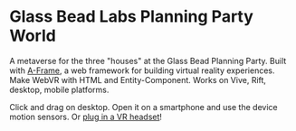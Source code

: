 # Glass Bead Labs Planning Party World

A metaverse for the three "houses" at the Glass Bead Planning Party. Built with
[A-Frame](https://aframe.io), a web framework for building virtual reality
experiences. Make WebVR with HTML and Entity-Component. Works on Vive, Rift,
desktop, mobile platforms.

Click and drag on desktop. Open it on a smartphone and use the device motion
sensors. Or [plug in a VR headset](https://webvr.rocks)!
